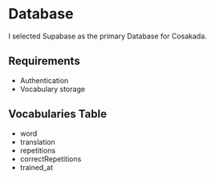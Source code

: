 # Database

I selected Supabase as the primary Database for Cosakada.

## Requirements

- Authentication
- Vocabulary storage

## Vocabularies Table

- word
- translation
- repetitions
- correctRepetitions
- trained_at
